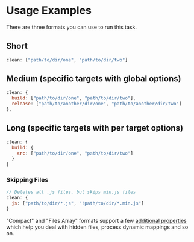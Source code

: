 # Usage Examples

There are three formats you can use to run this task.

## Short

```js
clean: ["path/to/dir/one", "path/to/dir/two"]
```

## Medium (specific targets with global options)

```js
clean: {
  build: ["path/to/dir/one", "path/to/dir/two"],
  release: ["path/to/another/dir/one", "path/to/another/dir/two"]
},
```

## Long (specific targets with per target options)

```js
clean: {
  build: {
    src: ["path/to/dir/one", "path/to/dir/two"]
  }
}
```

### Skipping Files

```js
// Deletes all .js files, but skips min.js files
clean: {
  js: ["path/to/dir/*.js", "!path/to/dir/*.min.js"]
}
```

"Compact" and "Files Array" formats support a few [additional properties](http://gruntjs.com/configuring-tasks#files)
which help you deal with hidden files, process dynamic mappings and so on.
